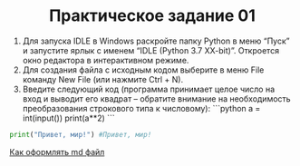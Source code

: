 <h1 align="center">Практическое задание 01</h1>

<ol>
	<li>Для запуска IDLE в Windows раскройте папку Python в меню “Пуск” и запустите ярлык с именем “IDLE (Python 3.7 XX-bit)”. Откроется окно редактора в интерактивном режиме.</li>
	<li>Для создания файла с исходным кодом выберите в меню File команду New File (или нажмите Ctrl + N).</li>
	<li>Введите следующий код (программа принимает целое число на вход и выводит его квадрат – обратите внимание на необходимость преобразования строкового типа к числовому): 
	```python
a = int(input())
print(a**2)
```
	</li>
</ol>

```python
print("Привет, мир!") #Привет, мир!
```



[Как оформлять md файл](https://gist.github.com/Jekins/2bf2d0638163f1294637#file-markdown-docs-md)